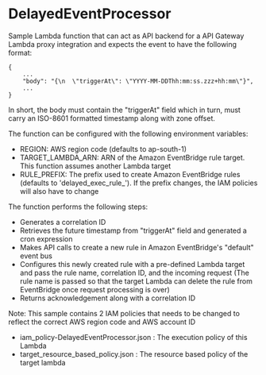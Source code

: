 # DelayedEventProcessor
Sample Lambda function that can act as API backend for a API Gateway Lambda proxy integration and expects the event to have the following format:
```
{
    ...
    "body": "{\n  \"triggerAt\": \"YYYY-MM-DDThh:mm:ss.zzz+hh:mm\"}",
    ...
}
```

In short, the body must contain the "triggerAt" field which in turn, must carry an ISO-8601 formatted timestamp along with zone offset.

The function can be configured with the following environment variables:
- REGION: AWS region code (defaults to ap-south-1)
- TARGET_LAMBDA_ARN: ARN of the Amazon EventBridge rule target. This function assumes another Lambda target 
- RULE_PREFIX: The prefix used to create Amazon EventBridge rules (defaults to 'delayed_exec_rule_'). If the prefix changes, the IAM policies will also have to change

The function performs the following steps:
- Generates a correlation ID
- Retrieves the future timestamp from "triggerAt" field and generated a cron expression
- Makes API calls to create a new rule in Amazon EventBridge's "default" event bus
- Configures this newly created rule with a pre-defined Lambda target and pass the rule name, correlation ID, and the incoming request 
  (The rule name is passed so that the target Lambda can delete the rule from EventBridge once request processing is over)
- Returns acknowledgement along with a correlation ID 

Note: This sample contains 2 IAM policies that needs to be changed to reflect the correct AWS region code and AWS account ID
- iam_policy-DelayedEventProcessor.json : The execution policy of this Lambda
- target_resource_based_policy.json : The resource based policy of the target lambda

